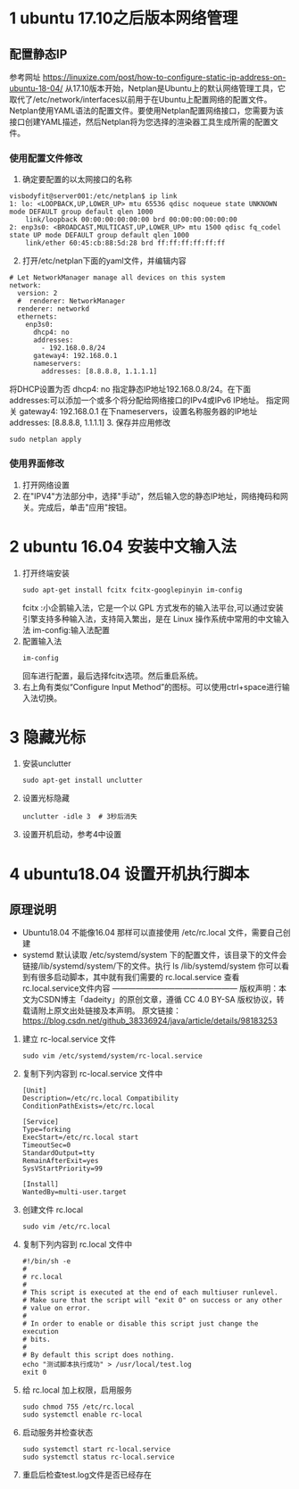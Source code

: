 # 1 ubuntu 17.10之后版本网络管理
## 配置静态IP
参考网址 https://linuxize.com/post/how-to-configure-static-ip-address-on-ubuntu-18-04/
从17.10版本开始，Netplan是Ubuntu上的默认网络管理工具，它取代了/etc/network/interfaces以前用于在Ubuntu上配置网络的配置文件。
Netplan使用YAML语法的配置文件。要使用Netplan配置网络接口，您需要为该接口创建YAML描述，然后Netplan将为您选择的渲染器工具生成所需的配置文件。
### 使用配置文件修改
1. 确定要配置的以太网接口的名称
```
visbodyfit@server001:/etc/netplan$ ip link
1: lo: <LOOPBACK,UP,LOWER_UP> mtu 65536 qdisc noqueue state UNKNOWN mode DEFAULT group default qlen 1000
    link/loopback 00:00:00:00:00:00 brd 00:00:00:00:00:00
2: enp3s0: <BROADCAST,MULTICAST,UP,LOWER_UP> mtu 1500 qdisc fq_codel state UP mode DEFAULT group default qlen 1000
    link/ether 60:45:cb:88:5d:28 brd ff:ff:ff:ff:ff:ff
```
2. 打开/etc/netplan下面的yaml文件，并编辑内容
```
# Let NetworkManager manage all devices on this system
network:
  version: 2
  #  renderer: NetworkManager
  renderer: networkd
  ethernets:
    enp3s0:
      dhcp4: no
      addresses:
        - 192.168.0.8/24
      gateway4: 192.168.0.1
      nameservers:
        addresses: [8.8.8.8, 1.1.1.1]
```
将DHCP设置为否 dhcp4: no
指定静态IP地址192.168.0.8/24。在下面addresses:可以添加一个或多个将分配给网络接口的IPv4或IPv6 IP地址。
指定网关 gateway4: 192.168.0.1
在下nameservers，设置名称服务器的IP地址addresses: [8.8.8.8, 1.1.1.1]
3. 保存并应用修改
```
sudo netplan apply
```
### 使用界面修改
1. 打开网络设置
2. 在"IPV4"方法部分中，选择"手动"，然后输入您的静态IP地址，网络掩码和网关。完成后，单击"应用"按钮。

# 2 ubuntu 16.04 安装中文输入法
1. 打开终端安装
	```
	sudo apt-get install fcitx fcitx-googlepinyin im-config
	```
	fcitx :小企鹅输入法，它是一个以 GPL 方式发布的输入法平台,可以通过安装引擎支持多种输入法，支持简入繁出，是在 Linux 操作系统中常用的中文输入法
	im-config:输入法配置
2. 配置输入法
	```
	im-config
	```
	回车进行配置，最后选择fcitx选项。然后重启系统。
3. 右上角有类似“Configure Input Method”的图标。可以使用ctrl+space进行输入法切换。

# 3 隐藏光标
1. 安装unclutter
	```
	sudo apt-get install unclutter
	```
2. 设置光标隐藏
	```
	unclutter -idle 3  # 3秒后消失
	```
3. 设置开机启动，参考4中设置

# 4 ubuntu18.04 设置开机执行脚本

## 原理说明
- Ubuntu18.04 不能像16.04 那样可以直接使用 /etc/rc.local 文件，需要自己创建
- systemd 默认读取 /etc/systemd/system 下的配置文件，该目录下的文件会链接/lib/systemd/system/下的文件。执行 ls /lib/systemd/system 你可以看到有很多启动脚本，其中就有我们需要的 rc.local.service
查看rc.local.service文件内容
————————————————
版权声明：本文为CSDN博主「dadeity」的原创文章，遵循 CC 4.0 BY-SA 版权协议，转载请附上原文出处链接及本声明。
原文链接：https://blog.csdn.net/github_38336924/java/article/details/98183253
1. 建立 rc-local.service 文件
	```
	sudo vim /etc/systemd/system/rc-local.service
	```
2. 复制下列内容到 rc-local.service 文件中
	```
	[Unit]
	Description=/etc/rc.local Compatibility
	ConditionPathExists=/etc/rc.local
	 
	[Service]
	Type=forking
	ExecStart=/etc/rc.local start
	TimeoutSec=0
	StandardOutput=tty
	RemainAfterExit=yes
	SysVStartPriority=99
	 
	[Install]
	WantedBy=multi-user.target
	```
3. 创建文件 rc.local
	```
	sudo vim /etc/rc.local
	```
4. 复制下列内容到 rc.local 文件中
	```
	#!/bin/sh -e
	#
	# rc.local
	#
	# This script is executed at the end of each multiuser runlevel.
	# Make sure that the script will "exit 0" on success or any other
	# value on error.
	#
	# In order to enable or disable this script just change the execution
	# bits.
	#
	# By default this script does nothing.
	echo "测试脚本执行成功" > /usr/local/test.log
	exit 0
	```
5. 给 rc.local 加上权限，启用服务
	```
	sudo chmod 755 /etc/rc.local    
	sudo systemctl enable rc-local
	```
6. 启动服务并检查状态
	```
	sudo systemctl start rc-local.service
	sudo systemctl status rc-local.service
	```
7. 重启后检查test.log文件是否已经存在
<!--stackedit_data:
eyJoaXN0b3J5IjpbLTE4NDEzNDc1MTcsMTU1NDk3MDk0MywtMT
c0NTc1Njk5OF19
-->